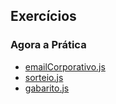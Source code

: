 ## Exercícios

### Agora a Prática
- [emailCorporativo.js](./emailCorporativo.js)
- [sorteio.js](./sorteio.js)
- [gabarito.js](./gabarito.js)
